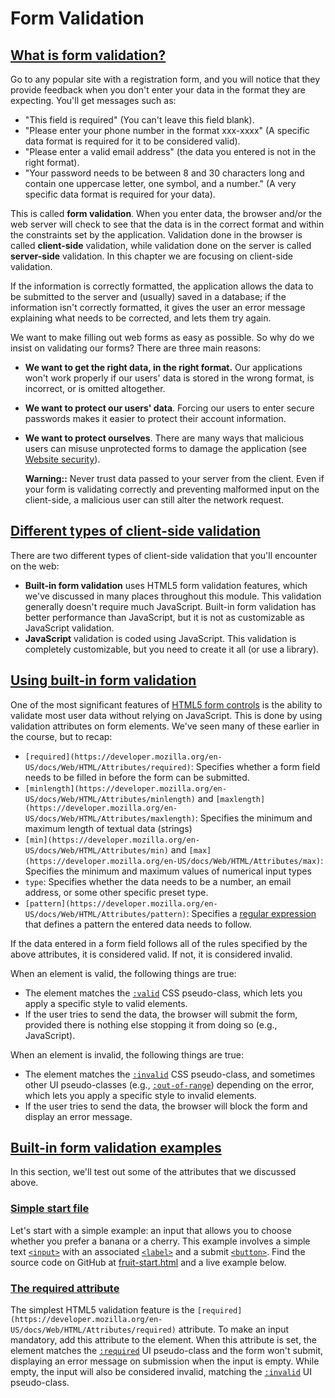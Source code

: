 ﻿# Form Validation

## [What is form validation?](https://developer.mozilla.org/en-US/docs/Learn/Forms/Form_validation#what_is_form_validation "Permalink to What is form validation?")

Go to any popular site with a registration form, and you will notice that they provide feedback when you don't enter your data in the format they are expecting. You'll get messages such as:

-   "This field is required" (You can't leave this field blank).
-   "Please enter your phone number in the format xxx-xxxx" (A specific data format is required for it to be considered valid).
-   "Please enter a valid email address" (the data you entered is not in the right format).
-   "Your password needs to be between 8 and 30 characters long and contain one uppercase letter, one symbol, and a number." (A very specific data format is required for your data).

This is called  **form validation**. When you enter data, the browser and/or the web server will check to see that the data is in the correct format and within the constraints set by the application. Validation done in the browser is called  **client-side**  validation, while validation done on the server is called  **server-side**  validation. In this chapter we are focusing on client-side validation.

If the information is correctly formatted, the application allows the data to be submitted to the server and (usually) saved in a database; if the information isn't correctly formatted, it gives the user an error message explaining what needs to be corrected, and lets them try again.

We want to make filling out web forms as easy as possible. So why do we insist on validating our forms? There are three main reasons:

-   **We want to get the right data, in the right format.** Our applications won't work properly if our users' data is stored in the wrong format, is incorrect, or is omitted altogether.
-   **We want to protect our users' data**. Forcing our users to enter secure passwords makes it easier to protect their account information.
-   **We want to protect ourselves**. There are many ways that malicious users can misuse unprotected forms to damage the application (see  [Website security](https://developer.mozilla.org/en-US/docs/Learn/Server-side/First_steps/Website_security)).  
    
    **Warning::**  Never trust data passed to your server from the client. Even if your form is validating correctly and preventing malformed input on the client-side, a malicious user can still alter the network request.
    

## [Different types of client-side validation](https://developer.mozilla.org/en-US/docs/Learn/Forms/Form_validation#different_types_of_client-side_validation "Permalink to Different types of client-side validation")

There are two different types of client-side validation that you'll encounter on the web:

-   **Built-in form validation**  uses HTML5 form validation features, which we've discussed in many places throughout this module. This validation generally doesn't require much JavaScript. Built-in form validation has better performance than JavaScript, but it is not as customizable as JavaScript validation.
-   **JavaScript**  validation is coded using JavaScript. This validation is completely customizable, but you need to create it all (or use a library).

## [Using built-in form validation](https://developer.mozilla.org/en-US/docs/Learn/Forms/Form_validation#using_built-in_form_validation "Permalink to Using built-in form validation")

One of the most significant features of  [HTML5 form controls](https://developer.mozilla.org/en-US/docs/Learn/Forms/HTML5_input_types)  is the ability to validate most user data without relying on JavaScript. This is done by using validation attributes on form elements. We've seen many of these earlier in the course, but to recap:

-   `[required](https://developer.mozilla.org/en-US/docs/Web/HTML/Attributes/required)`: Specifies whether a form field needs to be filled in before the form can be submitted.
-   `[minlength](https://developer.mozilla.org/en-US/docs/Web/HTML/Attributes/minlength)`  and  `[maxlength](https://developer.mozilla.org/en-US/docs/Web/HTML/Attributes/maxlength)`: Specifies the minimum and maximum length of textual data (strings)
-   `[min](https://developer.mozilla.org/en-US/docs/Web/HTML/Attributes/min)`  and  `[max](https://developer.mozilla.org/en-US/docs/Web/HTML/Attributes/max)`: Specifies the minimum and maximum values of numerical input types
-   `type`: Specifies whether the data needs to be a number, an email address, or some other specific preset type.
-   `[pattern](https://developer.mozilla.org/en-US/docs/Web/HTML/Attributes/pattern)`: Specifies a  [regular expression](https://developer.mozilla.org/en-US/docs/Web/JavaScript/Guide/Regular_Expressions)  that defines a pattern the entered data needs to follow.

If the data entered in a form field follows all of the rules specified by the above attributes, it is considered valid. If not, it is considered invalid.

When an element is valid, the following things are true:

-   The element matches the  [`:valid`](https://developer.mozilla.org/en-US/docs/Web/CSS/:valid)  CSS pseudo-class, which lets you apply a specific style to valid elements.
-   If the user tries to send the data, the browser will submit the form, provided there is nothing else stopping it from doing so (e.g., JavaScript).

When an element is invalid, the following things are true:

-   The element matches the  [`:invalid`](https://developer.mozilla.org/en-US/docs/Web/CSS/:invalid)  CSS pseudo-class, and sometimes other UI pseudo-classes (e.g.,  [`:out-of-range`](https://developer.mozilla.org/en-US/docs/Web/CSS/:out-of-range)) depending on the error, which lets you apply a specific style to invalid elements.
-   If the user tries to send the data, the browser will block the form and display an error message.



## [Built-in form validation examples](https://developer.mozilla.org/en-US/docs/Learn/Forms/Form_validation#built-in_form_validation_examples "Permalink to Built-in form validation examples")

In this section, we'll test out some of the attributes that we discussed above.

### [Simple start file](https://developer.mozilla.org/en-US/docs/Learn/Forms/Form_validation#simple_start_file "Permalink to Simple start file")

Let's start with a simple example: an input that allows you to choose whether you prefer a banana or a cherry. This example involves a simple text  [`<input>`](https://developer.mozilla.org/en-US/docs/Web/HTML/Element/input)  with an associated  [`<label>`](https://developer.mozilla.org/en-US/docs/Web/HTML/Element/label)  and a submit  [`<button>`](https://developer.mozilla.org/en-US/docs/Web/HTML/Element/button). Find the source code on GitHub at [fruit-start.html](https://github.com/mdn/learning-area/blob/master/html/forms/form-validation/fruit-start.html) and a live example below.




### [The required attribute](https://developer.mozilla.org/en-US/docs/Learn/Forms/Form_validation#the_required_attribute "Permalink to The required attribute")

The simplest HTML5 validation feature is the  `[required](https://developer.mozilla.org/en-US/docs/Web/HTML/Attributes/required)`  attribute. To make an input mandatory, add this attribute to the element. When this attribute is set, the element matches the  [`:required`](https://developer.mozilla.org/en-US/docs/Web/CSS/:required)  UI pseudo-class and the form won't submit, displaying an error message on submission when the input is empty. While empty, the input will also be considered invalid, matching the  [`:invalid`](https://developer.mozilla.org/en-US/docs/Web/CSS/:invalid)  UI pseudo-class.
